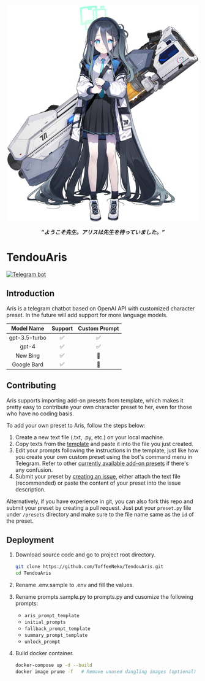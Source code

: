 <p align="center">
    <img src="resources/tendouaris.png" alt="Aris" width="500">
    <p align="center"></p>
    <p align="center">
        <b><i>“ようこそ先生。アリスは先生を待っていました。”</i></b>
    </p>
    <p align="center"></p>
</p>

# TendouAris

[![Telegram bot](https://img.shields.io/badge/bot-%40TendouArisBot-229ed9?logo=telegram&style=for-the-badge)](https://t.me/TendouArisBot)

## Introduction

Aris is a telegram chatbot based on OpenAI API with customized character preset. In the future will add support for more language models.

| Model Name | Support | Custom Prompt |
|:---:|:---:|:---:|
| gpt-3.5-turbo | ✅ | ✅ |
| gpt-4 | ✅ | ✅ |
| New Bing | ✅ | 🚫 |
| Google Bard | ✅ | 🚫 |

## Contributing

Aris supports importing add-on presets from template, which makes it pretty easy to contribute your own character preset to her, even for those who have no coding basis.

To add your own preset to Aris, follow the steps below:

1. Create a new text file (.txt, .py, etc.) on your local machine.
2. Copy texts from the [template](https://raw.githubusercontent.com/ToffeeNeko/TendouAris/master/srv/gpt/gpt.py) and paste it into the file you just created.
3. Edit your prompts following the instructions in the template, just like how you create your own custom preset using the bot's command menu in Telegram. Refer to other [currently available add-on presets](https://github.com/ToffeeNeko/TendouAris/tree/master/presets) if there's any confusion.
4. Submit your preset by [creating an issue](https://github.com/ToffeeNeko/TendouAris/issues/new), either attach the text file (recommended) or paste the content of your preset into the issue description.

Alternatively, if you have experience in git, you can also fork this repo and submit your preset by creating a pull request. Just put your `preset.py` file under `/presets` directory and make sure to the file name same as the `id` of the preset.

## Deployment

1. Download source code and go to project root directory.

    ``` bash
    git clone https://github.com/ToffeeNeko/TendouAris.git
    cd TendouAris
    ```

2. Rename .env.sample to .env and fill the values.
3. Rename prompts.sample.py to prompts.py and cusomize the following prompts:
   - `aris_prompt_template`
   - `initial_prompts`
   - `fallback_prompt_template`
   - `summary_prompt_template`
   - `unlock_prompt`

4. Build docker container.

    ``` bash
    docker-compose up -d --build
    docker image prune -f   # Remove unused dangling images (optional)
    ```
